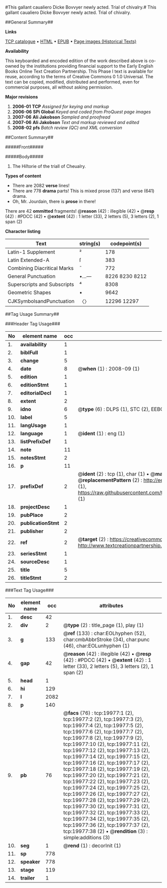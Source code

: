 #This gallant caualiero Dicke Bovvyer newly acted. Trial of chivalry.#
This gallant caualiero Dicke Bovvyer newly acted.
Trial of chivalry.

##General Summary##

**Links**

[TCP catalogue](http://www.ota.ox.ac.uk/tcp/)  • 
[HTML](http://tei.it.ox.ac.uk/tcp/Texts-HTML/free/A03/A03404.html)  • 
[EPUB](http://tei.it.ox.ac.uk/tcp/Texts-EPUB/free/A03/A03404.epub) • 
[Page images (Historical Texts)](https://data.historicaltexts.jisc.ac.uk/view?pubId=eebo-99854551e&pageId=eebo-99854551e-19977-1)

**Availability**

This keyboarded and encoded edition of the
	       work described above is co-owned by the institutions
	       providing financial support to the Early English Books
	       Online Text Creation Partnership. This Phase I text is
	       available for reuse, according to the terms of Creative
	       Commons 0 1.0 Universal. The text can be copied,
	       modified, distributed and performed, even for
	       commercial purposes, all without asking permission.

**Major revisions**

1. __2006-01__ __TCP__ *Assigned for keying and markup*
1. __2006-06__ __SPi Global__ *Keyed and coded from ProQuest page images*
1. __2007-06__ __Ali Jakobson__ *Sampled and proofread*
1. __2007-06__ __Ali Jakobson__ *Text and markup reviewed and edited*
1. __2008-02__ __pfs__ *Batch review (QC) and XML conversion*

##Content Summary##

#####Front#####

#####Body#####

1. The Hiſtorie of the triall of Cheualry.

**Types of content**

  * There are 2082 **verse** lines!
  * There are 778 **drama** parts! This is mixed prose (137) and verse (641) drama.
  * Oh, Mr. Jourdain, there is **prose** in there!

There are 42 **ommitted** fragments! 
 @__reason__ (42) : illegible (42)  •  @__resp__ (42) : #PDCC (42)  •  @__extent__ (42) : 1 letter (33), 2 letters (5), 3 letters (2), 1 span (2)

**Character listing**


|Text|string(s)|codepoint(s)|
|---|---|---|
|Latin-1 Supplement|²|178|
|Latin Extended-A|ſ|383|
|Combining             Diacritical Marks|̄|772|
|General Punctuation|•…—|8226 8230 8212|
|Superscripts             and Subscripts|⁴|8308|
|Geometric Shapes|▪|9642|
|CJKSymbolsandPunctuation|〈〉|12296 12297|

##Tag Usage Summary##

###Header Tag Usage###

|No|element name|occ|attributes|
|---|---|---|---|
|1.|__availability__|1||
|2.|__biblFull__|1||
|3.|__change__|5||
|4.|__date__|8| @__when__ (1) : 2008-09 (1)|
|5.|__edition__|1||
|6.|__editionStmt__|1||
|7.|__editorialDecl__|1||
|8.|__extent__|2||
|9.|__idno__|6| @__type__ (6) : DLPS (1), STC (2), EEBO-CITATION (1), PROQUEST (1), VID (1)|
|10.|__label__|5||
|11.|__langUsage__|1||
|12.|__language__|1| @__ident__ (1) : eng (1)|
|13.|__listPrefixDef__|1||
|14.|__note__|11||
|15.|__notesStmt__|2||
|16.|__p__|11||
|17.|__prefixDef__|2| @__ident__ (2) : tcp (1), char (1)  •  @__matchPattern__ (2) : ([0-9\-]+):([0-9IVX]+) (1), (.+) (1)  •  @__replacementPattern__ (2) : http://eebo.chadwyck.com/downloadtiff?vid=$1&page=$2 (1), https://raw.githubusercontent.com/textcreationpartnership/Texts/master/tcpchars.xml#$1 (1)|
|18.|__projectDesc__|1||
|19.|__pubPlace__|2||
|20.|__publicationStmt__|2||
|21.|__publisher__|2||
|22.|__ref__|2| @__target__ (2) : https://creativecommons.org/publicdomain/zero/1.0/ (1), http://www.textcreationpartnership.org/docs/. (1)|
|23.|__seriesStmt__|1||
|24.|__sourceDesc__|1||
|25.|__title__|5||
|26.|__titleStmt__|2||


###Text Tag Usage###

|No|element name|occ|attributes|
|---|---|---|---|
|1.|__desc__|42||
|2.|__div__|2| @__type__ (2) : title_page (1), play (1)|
|3.|__g__|133| @__ref__ (133) : char:EOLhyphen (52), char:cmbAbbrStroke (34), char:punc (46), char:EOLunhyphen (1)|
|4.|__gap__|42| @__reason__ (42) : illegible (42)  •  @__resp__ (42) : #PDCC (42)  •  @__extent__ (42) : 1 letter (33), 2 letters (5), 3 letters (2), 1 span (2)|
|5.|__head__|1||
|6.|__hi__|129||
|7.|__l__|2082||
|8.|__p__|140||
|9.|__pb__|76| @__facs__ (76) : tcp:19977:1 (2), tcp:19977:2 (2), tcp:19977:3 (2), tcp:19977:4 (2), tcp:19977:5 (2), tcp:19977:6 (2), tcp:19977:7 (2), tcp:19977:8 (2), tcp:19977:9 (2), tcp:19977:10 (2), tcp:19977:11 (2), tcp:19977:12 (2), tcp:19977:13 (2), tcp:19977:14 (2), tcp:19977:15 (2), tcp:19977:16 (2), tcp:19977:17 (2), tcp:19977:18 (2), tcp:19977:19 (2), tcp:19977:20 (2), tcp:19977:21 (2), tcp:19977:22 (2), tcp:19977:23 (2), tcp:19977:24 (2), tcp:19977:25 (2), tcp:19977:26 (2), tcp:19977:27 (2), tcp:19977:28 (2), tcp:19977:29 (2), tcp:19977:30 (2), tcp:19977:31 (2), tcp:19977:32 (2), tcp:19977:33 (2), tcp:19977:34 (2), tcp:19977:35 (2), tcp:19977:36 (2), tcp:19977:37 (2), tcp:19977:38 (2)  •  @__rendition__ (3) : simple:additions (3)|
|10.|__seg__|1| @__rend__ (1) : decorInit (1)|
|11.|__sp__|778||
|12.|__speaker__|778||
|13.|__stage__|119||
|14.|__trailer__|1||
